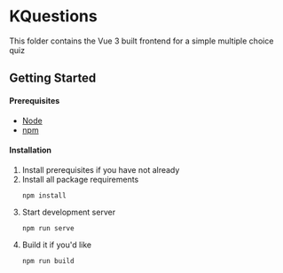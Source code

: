# KQuestions

This folder contains the Vue 3 built frontend for a simple multiple choice quiz

## Getting Started
#### Prerequisites

- [Node](https://nodejs.org/en/)
- [npm](https://npmjs.com/en/)

#### Installation

1.  Install prerequisites if you have not already
2.  Install all package requirements
	```
	npm install
	```
3.  Start development server
	```
	npm run serve
	```
4.  Build it if you'd like
	```
	npm run build
	```
